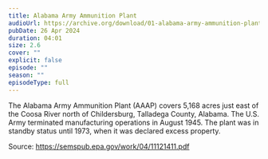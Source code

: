 ```yaml
---
title: Alabama Army Ammunition Plant
audioUrl: https://archive.org/download/01-alabama-army-ammunition-plant/01-AlabamaArmyAmmunitionPlant.mp3
pubDate: 26 Apr 2024
duration: 04:01
size: 2.6
cover: ""
explicit: false
episode: ""
season: ""
episodeType: full
---
```

The Alabama Army Ammunition Plant (AAAP) covers 5,168 acres just east of the Coosa River north of Childersburg, Talladega County, Alabama. The U.S. Army terminated manufacturing operations in August 1945. The plant was in standby status until 1973, when it was declared excess property.

Source: <https://semspub.epa.gov/work/04/11121411.pdf>